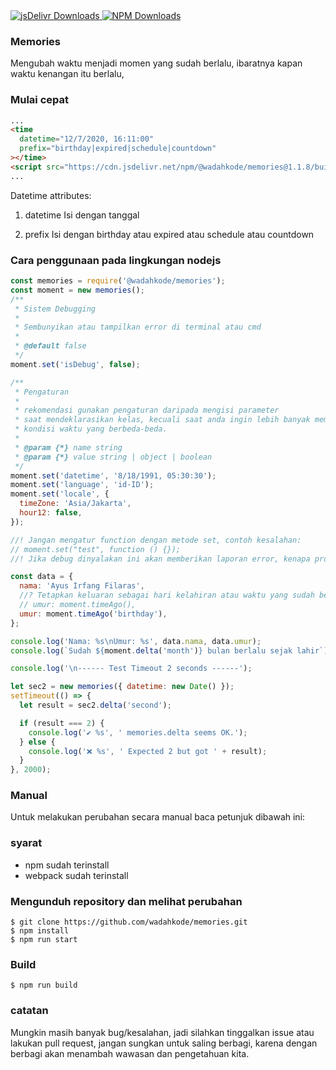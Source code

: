 <a href="https://cdn.jsdelivr.net/npm/@wadahkode/memories@1.1.1/">
    <img src="https://img.shields.io/jsdelivr/npm/hm/@wadahkode/memories?style=flat-square" alt="jsDelivr Downloads"/>
</a>
<a href="https://www.npmjs.com/package/@wadahkode/memories">
    <img src="https://img.shields.io/npm/dw/@wadahkode/memories?style=flat-square" alt="NPM Downloads"/>
</a>

### Memories

Mengubah waktu menjadi momen yang sudah berlalu, ibaratnya kapan waktu kenangan itu berlalu,

### Mulai cepat

```html
...
<time
  datetime="12/7/2020, 16:11:00"
  prefix="birthday|expired|schedule|countdown"
></time>
<script src="https://cdn.jsdelivr.net/npm/@wadahkode/memories@1.1.8/build/memories.min.js"></script>
...
```

Datetime attributes:

1. datetime
   Isi dengan tanggal

2. prefix
   Isi dengan birthday atau expired atau schedule atau countdown

### Cara penggunaan pada lingkungan nodejs

```javascript
const memories = require('@wadahkode/memories');
const moment = new memories();
/**
 * Sistem Debugging
 *
 * Sembunyikan atau tampilkan error di terminal atau cmd
 *
 * @default false
 */
moment.set('isDebug', false);

/**
 * Pengaturan
 *
 * rekomendasi gunakan pengaturan daripada mengisi parameter
 * saat mendeklarasikan kelas, kecuali saat anda ingin lebih banyak membuat
 * kondisi waktu yang berbeda-beda.
 *
 * @param {*} name string
 * @param {*} value string | object | boolean
 */
moment.set('datetime', '8/18/1991, 05:30:30');
moment.set('language', 'id-ID');
moment.set('locale', {
  timeZone: 'Asia/Jakarta',
  hour12: false,
});

//! Jangan mengatur function dengan metode set, contoh kesalahan:
// moment.set("test", function () {});
//! Jika debug dinyalakan ini akan memberikan laporan error, kenapa program tidak dapat berjalan?

const data = {
  nama: 'Ayus Irfang Filaras',
  //? Tetapkan keluaran sebagai hari kelahiran atau waktu yang sudah berlalu.
  // umur: moment.timeAgo(),
  umur: moment.timeAgo('birthday'),
};

console.log('Nama: %s\nUmur: %s', data.nama, data.umur);
console.log(`Sudah ${moment.delta('month')} bulan berlalu sejak lahir`);

console.log('\n------ Test Timeout 2 seconds ------');

let sec2 = new memories({ datetime: new Date() });
setTimeout(() => {
  let result = sec2.delta('second');

  if (result === 2) {
    console.log('✔️ %s', ' memories.delta seems OK.');
  } else {
    console.log('❌ %s', ' Expected 2 but got ' + result);
  }
}, 2000);
```

### Manual

Untuk melakukan perubahan secara manual baca petunjuk dibawah ini:

### syarat

<ul>
    <li>npm sudah terinstall</li>
    <li>webpack sudah terinstall</li>
</ul>

### Mengunduh repository dan melihat perubahan

    $ git clone https://github.com/wadahkode/memories.git
    $ npm install
    $ npm run start

### Build

    $ npm run build

### catatan

Mungkin masih banyak bug/kesalahan, jadi silahkan tinggalkan issue atau lakukan pull request,
jangan sungkan untuk saling berbagi, karena dengan berbagi akan
menambah wawasan dan pengetahuan kita.
